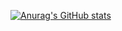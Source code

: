[![Anurag's GitHub stats](https://github-readme-stats.vercel.app/api?username=terminalqz)](https://github.com/anuraghazra/github-readme-stats)
